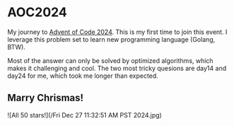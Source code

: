 # AOC2024
My journey to [Advent of Code 2024](https://adventofcode.com/2024).
This is my first time to join this event.
I leverage this problem set to learn new programming language (Golang, BTW).

Most of the answer can only be solved by optimized algorithms, which makes it challenging and cool.
The two most tricky quesions are day14 and day24 for me, which took me longer than expected.

## Marry Chrismas!
![All 50 stars!](/Fri Dec 27 11:32:51 AM PST 2024.jpg)
